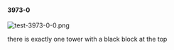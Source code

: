 #### 3973-0
![test-3973-0-0.png](https://github.com/lil-lab/nlvr/raw/master/nlvr/test/images/4/test-3973-0-0.png "test-3973-0-0.png")

there is exactly one tower with a black block at the top